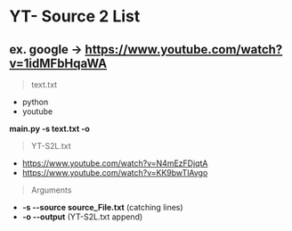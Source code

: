 # YT- Source 2 List
## ex. google -> https://www.youtube.com/watch?v=1idMFbHqaWA
>text.txt
- python
- youtube

**main.py -s text.txt -o**

>YT-S2L.txt
- https://www.youtube.com/watch?v=N4mEzFDjqtA
- https://www.youtube.com/watch?v=KK9bwTlAvgo

>Arguments
- **-s --source source_File.txt** (catching lines)
- **-o --output** (YT-S2L.txt append)

